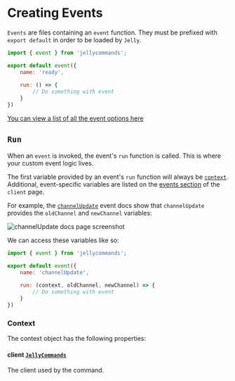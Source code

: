 # Creating Events

`Events` are files containing an `event` function.  They must be prefixed with `export default` in order to be loaded by `Jelly`.

```js
import { event } from 'jellycommands';

export default event({
    name: 'ready',
    
    run: () => {
        // Do something with event
    }
})
```

[You can view a list of all the event options here](/api/events#options)

## `Run`

When an `event` is invoked, the event's `run` function is called.  This is where your custom event logic lives.

The first variable provided by an event's `run` function will always be [`context`](/guide/events/files.html#context).  Additional, event-specific variables are listed on the [events section](https://discord.js.org/#/docs/discord.js/main/class/Client) of the `client` page.

For example, the [`channelUpdate`](https://discord.js.org/#/docs/discord.js/main/class/Client?scrollTo=e-channelUpdate) event docs show that `channelUpdate` provides the `oldChannel` and `newChannel` variables:

![channelUpdate docs page screenshot](/events-run.png)

We can access these variables like so:

```js
import { event } from 'jellycommands';

export default event({
    name: 'channelUpdate',
    
    run: (context, oldChannel, newChannel) => {
        // Do something with event
    }
})
```

### Context

The context object has the following properties:

#### client [`JellyCommands`](/api/client)

The client used by the command.